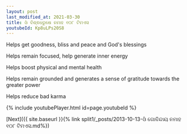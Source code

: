 ```yaml
---
layout: post
last_modified_at: 2021-03-30
title: ଓଁ ବିଶ୍ଵଧରୁଷେ ନମାହ ୧୦୮ ଟିମଏସ
youtubeId: Kp8uLPs20S8
---
```

 
 
Helps get goodness, bliss and peace and God's blessings
 
Helps remain focused, help generate inner energy 
 
Helps boost physical and mental health 
 
Helps remain grounded and generates a sense of gratitude towards the greater power 
 
Helps reduce bad karma
 
 
 
 


{% include youtubePlayer.html id=page.youtubeId %}
 
[Next]({{ site.baseurl }}{% link  split1/_posts/2013-10-13-ଓଁ ଗୋବିନ୍ଦାୟ ନମାହ ୧୦୮ ଟିମଏସ.md%})
 

